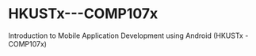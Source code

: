 # HKUSTx---COMP107x
Introduction to Mobile Application Development using Android (HKUSTx -  COMP107x)

